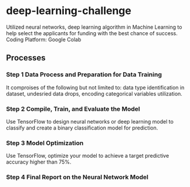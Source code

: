 # deep-learning-challenge
Utilized neural networks, deep learning algorithm in Machine Learning to help select the applicants for funding with the best chance of success.
Coding Platform: Google Colab
## Processes
### Step 1 Data Process and Preparation for Data Training
It comproises of the following but not limited to: data type identification in dataset, undesried data drops, encoding categorical variables utilization.
### Step 2 Compile, Train, and Evaluate the Model
Use TensorFlow to design neural networks or deep learning model to classify and create a binary classification model for prediction.
### Step 3 Model Optimization
Use TensorFlow, optimize your model to achieve a target predictive accuracy higher than 75%.
### Step 4 Final Report on the Neural Network Model
